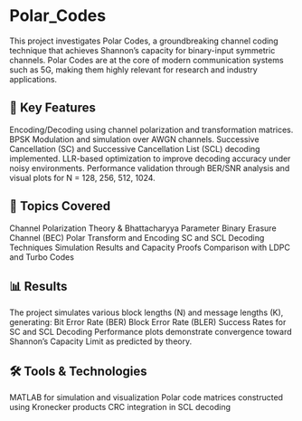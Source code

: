 # Polar_Codes
This project investigates Polar Codes, a groundbreaking channel coding technique that achieves Shannon’s capacity for binary-input symmetric channels. Polar Codes are at the core of modern communication systems such as 5G, making them highly relevant for research and industry applications.

## 📌 Key Features
Encoding/Decoding using channel polarization and transformation matrices.
BPSK Modulation and simulation over AWGN channels.
Successive Cancellation (SC) and Successive Cancellation List (SCL) decoding implemented.
LLR-based optimization to improve decoding accuracy under noisy environments.
Performance validation through BER/SNR analysis and visual plots for N = 128, 256, 512, 1024.

## 🔬 Topics Covered
Channel Polarization Theory & Bhattacharyya Parameter
Binary Erasure Channel (BEC)
Polar Transform and Encoding
SC and SCL Decoding Techniques
Simulation Results and Capacity Proofs
Comparison with LDPC and Turbo Codes

## 📊 Results
The project simulates various block lengths (N) and message lengths (K), generating:
Bit Error Rate (BER)
Block Error Rate (BLER)
Success Rates for SC and SCL Decoding
Performance plots demonstrate convergence toward Shannon’s Capacity Limit as predicted by theory.

## 🛠 Tools & Technologies
MATLAB for simulation and visualization
Polar code matrices constructed using Kronecker products
CRC integration in SCL decoding
